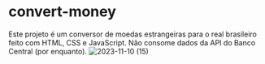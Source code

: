 # convert-money

Este projeto é um conversor de moedas estrangeiras para o real brasileiro feito com HTML, CSS e JavaScript. Não consome dados da API 
do Banco Central (por enquanto).
![2023-11-10 (15)](https://github.com/Grid2109/convert-money/assets/114755206/04882c4a-9ff2-451c-8a3f-ade554af9829)
